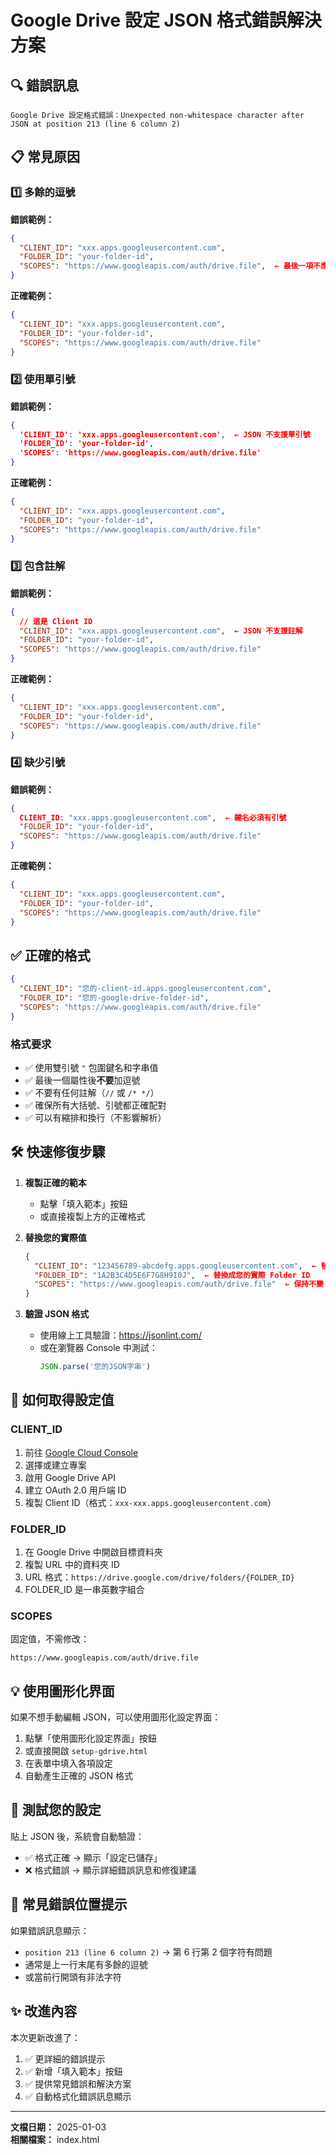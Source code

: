 # Google Drive 設定 JSON 格式錯誤解決方案

## 🔍 錯誤訊息

```
Google Drive 設定格式錯誤：Unexpected non-whitespace character after JSON at position 213 (line 6 column 2)
```

## 📋 常見原因

### 1️⃣ 多餘的逗號

**錯誤範例：**
```json
{
  "CLIENT_ID": "xxx.apps.googleusercontent.com",
  "FOLDER_ID": "your-folder-id",
  "SCOPES": "https://www.googleapis.com/auth/drive.file",  ← 最後一項不應有逗號
}
```

**正確範例：**
```json
{
  "CLIENT_ID": "xxx.apps.googleusercontent.com",
  "FOLDER_ID": "your-folder-id",
  "SCOPES": "https://www.googleapis.com/auth/drive.file"
}
```

### 2️⃣ 使用單引號

**錯誤範例：**
```json
{
  'CLIENT_ID': 'xxx.apps.googleusercontent.com',  ← JSON 不支援單引號
  'FOLDER_ID': 'your-folder-id',
  'SCOPES': 'https://www.googleapis.com/auth/drive.file'
}
```

**正確範例：**
```json
{
  "CLIENT_ID": "xxx.apps.googleusercontent.com",
  "FOLDER_ID": "your-folder-id",
  "SCOPES": "https://www.googleapis.com/auth/drive.file"
}
```

### 3️⃣ 包含註解

**錯誤範例：**
```json
{
  // 這是 Client ID
  "CLIENT_ID": "xxx.apps.googleusercontent.com",  ← JSON 不支援註解
  "FOLDER_ID": "your-folder-id",
  "SCOPES": "https://www.googleapis.com/auth/drive.file"
}
```

**正確範例：**
```json
{
  "CLIENT_ID": "xxx.apps.googleusercontent.com",
  "FOLDER_ID": "your-folder-id",
  "SCOPES": "https://www.googleapis.com/auth/drive.file"
}
```

### 4️⃣ 缺少引號

**錯誤範例：**
```json
{
  CLIENT_ID: "xxx.apps.googleusercontent.com",  ← 鍵名必須有引號
  "FOLDER_ID": "your-folder-id",
  "SCOPES": "https://www.googleapis.com/auth/drive.file"
}
```

**正確範例：**
```json
{
  "CLIENT_ID": "xxx.apps.googleusercontent.com",
  "FOLDER_ID": "your-folder-id",
  "SCOPES": "https://www.googleapis.com/auth/drive.file"
}
```

## ✅ 正確的格式

```json
{
  "CLIENT_ID": "您的-client-id.apps.googleusercontent.com",
  "FOLDER_ID": "您的-google-drive-folder-id",
  "SCOPES": "https://www.googleapis.com/auth/drive.file"
}
```

### 格式要求

- ✅ 使用雙引號 `"` 包圍鍵名和字串值
- ✅ 最後一個屬性後**不要**加逗號
- ✅ 不要有任何註解（`//` 或 `/* */`）
- ✅ 確保所有大括號、引號都正確配對
- ✅ 可以有縮排和換行（不影響解析）

## 🛠️ 快速修復步驟

1. **複製正確的範本**
   - 點擊「填入範本」按鈕
   - 或直接複製上方的正確格式

2. **替換您的實際值**
   ```json
   {
     "CLIENT_ID": "123456789-abcdefg.apps.googleusercontent.com",  ← 替換成您的實際 Client ID
     "FOLDER_ID": "1A2B3C4D5E6F7G8H9I0J",  ← 替換成您的實際 Folder ID
     "SCOPES": "https://www.googleapis.com/auth/drive.file"  ← 保持不變
   }
   ```

3. **驗證 JSON 格式**
   - 使用線上工具驗證：https://jsonlint.com/
   - 或在瀏覽器 Console 中測試：
     ```javascript
     JSON.parse('您的JSON字串')
     ```

## 🔑 如何取得設定值

### CLIENT_ID

1. 前往 [Google Cloud Console](https://console.cloud.google.com/)
2. 選擇或建立專案
3. 啟用 Google Drive API
4. 建立 OAuth 2.0 用戶端 ID
5. 複製 Client ID（格式：`xxx-xxx.apps.googleusercontent.com`）

### FOLDER_ID

1. 在 Google Drive 中開啟目標資料夾
2. 複製 URL 中的資料夾 ID
3. URL 格式：`https://drive.google.com/drive/folders/{FOLDER_ID}`
4. FOLDER_ID 是一串英數字組合

### SCOPES

固定值，不需修改：
```
https://www.googleapis.com/auth/drive.file
```

## 💡 使用圖形化界面

如果不想手動編輯 JSON，可以使用圖形化設定界面：

1. 點擊「使用圖形化設定界面」按鈕
2. 或直接開啟 `setup-gdrive.html`
3. 在表單中填入各項設定
4. 自動產生正確的 JSON 格式

## 🧪 測試您的設定

貼上 JSON 後，系統會自動驗證：

- ✅ 格式正確 → 顯示「設定已儲存」
- ❌ 格式錯誤 → 顯示詳細錯誤訊息和修復建議

## 📝 常見錯誤位置提示

如果錯誤訊息顯示：
- `position 213 (line 6 column 2)` → 第 6 行第 2 個字符有問題
- 通常是上一行末尾有多餘的逗號
- 或當前行開頭有非法字符

## ✨ 改進內容

本次更新改進了：

1. ✅ 更詳細的錯誤提示
2. ✅ 新增「填入範本」按鈕
3. ✅ 提供常見錯誤和解決方案
4. ✅ 自動格式化錯誤訊息顯示

---

**文檔日期：** 2025-01-03  
**相關檔案：** index.html
